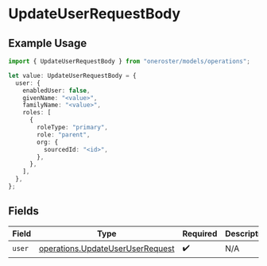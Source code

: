 # UpdateUserRequestBody

## Example Usage

```typescript
import { UpdateUserRequestBody } from "oneroster/models/operations";

let value: UpdateUserRequestBody = {
  user: {
    enabledUser: false,
    givenName: "<value>",
    familyName: "<value>",
    roles: [
      {
        roleType: "primary",
        role: "parent",
        org: {
          sourcedId: "<id>",
        },
      },
    ],
  },
};
```

## Fields

| Field                                                                                | Type                                                                                 | Required                                                                             | Description                                                                          |
| ------------------------------------------------------------------------------------ | ------------------------------------------------------------------------------------ | ------------------------------------------------------------------------------------ | ------------------------------------------------------------------------------------ |
| `user`                                                                               | [operations.UpdateUserUserRequest](../../models/operations/updateuseruserrequest.md) | :heavy_check_mark:                                                                   | N/A                                                                                  |
